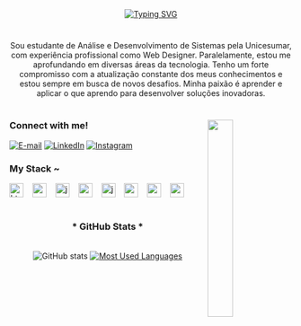 <div align="center">
  <a href="https://git.io/typing-svg">
    <img src="https://readme-typing-svg.demolab.com?font=Fira+Code&weight=500&size=22&pause=1000&color=0000b4&center=true&vCenter=true&random=false&width=524&lines=%E2%8A%B9+Welcome+to+my+profile!+%CB%99%E1%B5%95%CB%99+%E2%8A%B9+" alt="Typing SVG">
  </a>
</div>

<img align="center" alt="" src="./src/header-gif.gif">

#

<p align="center">Sou estudante de Análise e Desenvolvimento de Sistemas pela Unicesumar, com experiência profissional como Web Designer. Paralelamente, estou me aprofundando em diversas áreas da tecnologia. Tenho um forte compromisso com a atualização constante dos meus conhecimentos e estou sempre em busca de novos desafios. Minha paixão é aprender e aplicar o que aprendo para desenvolver soluções inovadoras.</p>

#

<img align="right" alt="" height="auto" width="30%" padding-bottom="100px" src="../src/coffee.gif">

<h3 align="left">Connect with me!</h3>

[![E-mail](https://img.shields.io/badge/-Email-000?style=for-the-badge&logo=Email&logoColor=0000b4&color:FFF)](mailto:matheus.dteles13@gmail.com)
[![LinkedIn](https://img.shields.io/badge/-LinkedIn-000?style=for-the-badge&logo=linkedin&logoColor=0000b4&color:FFF)](https://www.linkedin.com/in/matheus-diamantino-455534275/)
[![Instagram](https://img.shields.io/badge/-Instagram-000?style=for-the-badge&logo=instagram&logoColor=0000b4&color:FFF)](https://www.instagram.com/http_matheus/)

<h3 align="left">My Stack ~</h3>

<div align="left">
  <img src="https://cdn.jsdelivr.net/gh/devicons/devicon/icons/html5/html5-original.svg" height="25" alt="html5 logo"  />
  <img width="8" />
  <img src="https://cdn.jsdelivr.net/gh/devicons/devicon/icons/css3/css3-original.svg" height="25" alt="css3 logo"  />
  <img width="8" />
  <img src="https://cdn.jsdelivr.net/gh/devicons/devicon/icons/javascript/javascript-plain.svg" height="25" alt="javascript logo"  />
  <img width="8" />
  <img src="https://cdn.jsdelivr.net/gh/devicons/devicon/icons/react/react-original.svg" height="25" alt="react logo"  />
  <img width="8" />
  <img src="https://cdn.jsdelivr.net/gh/devicons/devicon/icons/java/java-original.svg" height="25" alt="java logo"  />
  <img width="8" />
  <img src="https://cdn.jsdelivr.net/gh/devicons/devicon/icons/spring/spring-original.svg" height="25" alt="spring logo"  />
  <img width="8" />
  <img src="https://cdn.jsdelivr.net/gh/devicons/devicon/icons/c/c-original.svg" height="25" alt="c logo"  />
  <img width="8" />
  <img src="https://cdn.jsdelivr.net/gh/devicons/devicon/icons/mysql/mysql-original.svg" height="25" alt="mysql logo"  />

#

<div style="text-align: center;" align="center">
  <h3>* GitHub Stats *</h3>
  <br>
  <img src="https://github-readme-stats-git-masterrstaa-rickstaa.vercel.app/api?username=MatheusDiamantino&hide_title=true&show_icons=true&include_all_commits=false&count_private=true&line_height=25&hide=issues&bg_color=000&title_color=0000b4&text_color=FFF&border_radius=3&border_color=36123c&icon_color=0000b4&theme=jolly" alt="GitHub stats">

  <a href="https://github.com/MatheusDiamantino/github-readme-stats">
    <img src="https://github-readme-stats-git-masterrstaa-rickstaa.vercel.app/api/top-langs/?username=MatheusDiamantino&line_height=10&card_width=290&layout=compact&hide_title=false&count_private=true&langs_count=4&show_icons=true&title_color=0000b4&hide=html,css&bg_color=000&text_color=8B8B8B&border_radius=3&border_color=561760&count_private=true" alt="Most Used Languages">
  </a>
</div>
